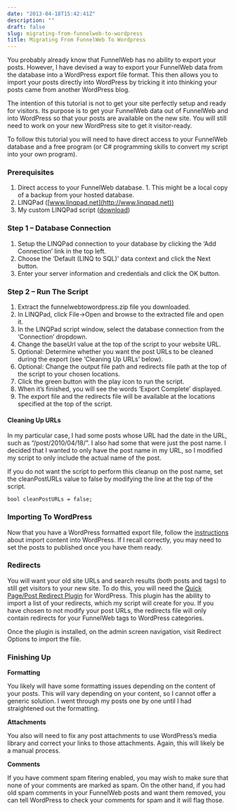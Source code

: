 ```yaml
---
date: "2013-04-18T15:42:41Z"
description: ""
draft: false
slug: migrating-from-funnelweb-to-wordpress
title: Migrating From FunnelWeb To Wordpress
---
```



You probably already know that FunnelWeb has no ability to export your posts. However, I have devised a way to export your FunnelWeb data from the database into a WordPress export file format. This then allows you to import your posts directly into WordPress by tricking it into thinking your posts came from another WordPress blog.

The intention of this tutorial is not to get your site perfectly setup and ready for visitors. Its purpose is to get your FunnelWeb data out of FunnelWeb and into WordPress so that your posts are available on the new site. You will still need to work on your new WordPress site to get it visitor-ready.

To follow this tutorial you will need to have direct access to your FunnelWeb database and a free program (or C# programming skills to convert my script into your own program).

### Prerequisites

1. Direct access to your FunnelWeb database. 1. This might be a local copy of a backup from your hosted database.
2. LINQPad ([www.linqpad.net](http://www.linqpad.net))
3. My custom LINQPad script ([download](http://static.codecisions.com/funnelwebtowordpress.zip))

### Step 1 – Database Connection

1. Setup the LINQPad connection to your database by clicking the ‘Add Connection’ link in the top left.
2. Choose the ‘Default (LINQ to SQL)’ data context and click the Next button.
3. Enter your server information and credentials and click the OK button.

### Step 2 – Run The Script

1. Extract the funnelwebtowordpress.zip file you downloaded.
2. In LINQPad, click File->Open and browse to the extracted file and open it.
3. In the LINQPad script window, select the database connection from the ‘Connection’ dropdown.
4. Change the baseUrl value at the top of the script to your website URL.
5. Optional: Determine whether you want the post URLs to be cleaned during the export (see ‘Cleaning Up URLs’ below).
6. Optional: Change the output file path and redirects file path at the top of the script to your chosen locations.
7. Click the green button with the play icon to run the script.
8. When it’s finished, you will see the words ‘Export Complete’ displayed.
9. The export file and the redirects file will be available at the locations specified at the top of the script.

#### Cleaning Up URLs

In my particular case, I had some posts whose URL had the date in the URL, such as “/post/2010/04/18/”. I also had some that were just the post name. I decided that I wanted to only have the post name in my URL, so I modified my script to only include the actual name of the post.

If you do not want the script to perform this cleanup on the post name, set the cleanPostURLs value to false by modifying the line at the top of the script.

`bool cleanPostURLs = false;`

### Importing To WordPress

Now that you have a WordPress formatted export file, follow the [instructions](http://codex.wordpress.org/Importing_Content#WordPress) about import content into WordPress. If I recall correctly, you may need to set the posts to published once you have them ready.

### Redirects

You will want your old site URLs and search results (both posts and tags) to still get visitors to your new site. To do this, you will need the [Quick Page/Post Redirect Plugin](http://wordpress.org/extend/plugins/quick-pagepost-redirect-plugin/) for WordPress. This plugin has the ability to import a list of your redirects, which my script will create for you. If you have chosen to not modify your post URLs, the redirects file will only contain redirects for your FunnelWeb tags to WordPress categories.

Once the plugin is installed, on the admin screen navigation, visit Redirect Options to import the file.

### Finishing Up

**Formatting**

You likely will have some formatting issues depending on the content of your posts. This will vary depending on your content, so I cannot offer a generic solution. I went through my posts one by one until I had straightened out the formatting.

**Attachments**

You also will need to fix any post attachments to use WordPress’s media library and correct your links to those attachments. Again, this will likely be a manual process.

**Comments**

If you have comment spam fitering enabled, you may wish to make sure that none of your comments are marked as spam. On the other hand, if you had old spam comments in your FunnelWeb posts and want them removed, you can tell WordPress to check your comments for spam and it will flag those.

